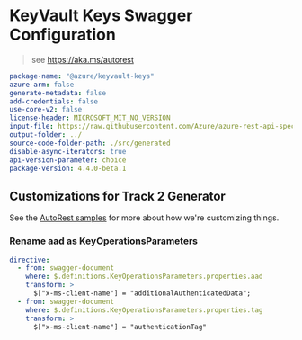 # KeyVault Keys Swagger Configuration

> see https://aka.ms/autorest

```yaml
package-name: "@azure/keyvault-keys"
azure-arm: false
generate-metadata: false
add-credentials: false
use-core-v2: false
license-header: MICROSOFT_MIT_NO_VERSION
input-file: https://raw.githubusercontent.com/Azure/azure-rest-api-specs/f4a4badda9e19dca5cab216f3dd8b45362aeb90b/specification/keyvault/data-plane/Microsoft.KeyVault/preview/7.3-preview/keys.json
output-folder: ../
source-code-folder-path: ./src/generated
disable-async-iterators: true
api-version-parameter: choice
package-version: 4.4.0-beta.1
```

## Customizations for Track 2 Generator

See the [AutoRest samples](https://github.com/Azure/autorest/tree/master/Samples/3b-custom-transformations)
for more about how we're customizing things.

### Rename aad as KeyOperationsParameters

```yaml
directive:
  - from: swagger-document
    where: $.definitions.KeyOperationsParameters.properties.aad
    transform: >
      $["x-ms-client-name"] = "additionalAuthenticatedData";
  - from: swagger-document
    where: $.definitions.KeyOperationsParameters.properties.tag
    transform: >
      $["x-ms-client-name"] = "authenticationTag"
```
